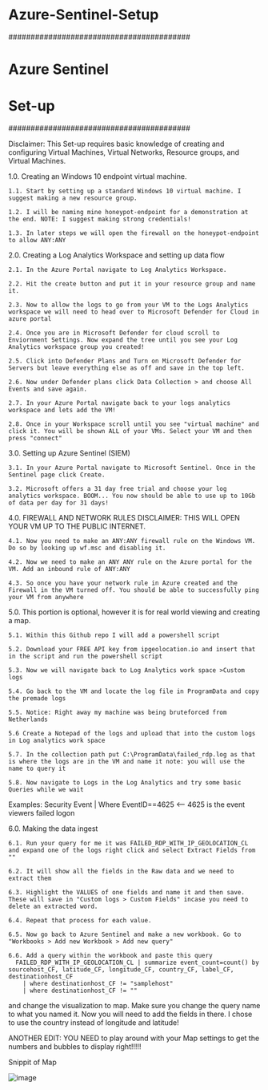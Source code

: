 # Azure-Sentinel-Setup

#########################################
#              Azure Sentinel           #
#                  Set-up               #
#########################################

Disclaimer: This Set-up requires basic knowledge of creating and configuring Virtual Machines, Virtual Networks, Resource groups, and Virtual Machines.


1.0. Creating an Windows 10 endpoint virtual machine.

    1.1. Start by setting up a standard Windows 10 virtual machine. I suggest making a new resource group.

    1.2. I will be naming mine honeypot-endpoint for a demonstration at the end. NOTE: I suggest making strong credentials!

    1.3. In later steps we will open the firewall on the honeypot-endpoint to allow ANY:ANY

2.0. Creating a Log Analytics Workspace and setting up data flow

    2.1. In the Azure Portal navigate to Log Analytics Workspace.

    2.2. Hit the create button and put it in your resource group and name it.

    2.3. Now to allow the logs to go from your VM to the Logs Analytics workspace we will need to head over to Microsoft Defender for Cloud in azure portal

    2.4. Once you are in Microsoft Defender for cloud scroll to Enviornment Settings. Now expand the tree until you see your Log Analytics workspace group you created!

    2.5. Click into Defender Plans and Turn on Microsoft Defender for Servers but leave everything else as off and save in the top left.

    2.6. Now under Defender plans click Data Collection > and choose All Events and save again.

    2.7. In your Azure Portal navigate back to your logs analytics workspace and lets add the VM!

    2.8. Once in your Workspace scroll until you see "virtual machine" and click it. You will be shown ALL of your VMs. Select your VM and then press "connect"

3.0. Setting up Azure Sentinel (SIEM)

    3.1. In your Azure Portal navigate to Microsoft Sentinel. Once in the Sentinel page click Create.

    3.2. Microsoft offers a 31 day free trial and choose your log analytics workspace. BOOM... You now should be able to use up to 10Gb of data per day for 31 days!

4.0. FIREWALL AND NETWORK RULES DISCLAIMER: THIS WILL OPEN YOUR VM UP TO THE PUBLIC INTERNET.

    4.1. Now you need to make an ANY:ANY firewall rule on the Windows VM. Do so by looking up wf.msc and disabling it. 

    4.2. Now we need to make an ANY ANY rule on the Azure portal for the VM. Add an inbound rule of ANY:ANY

    4.3. So once you have your network rule in Azure created and the Firewall in the VM turned off. You should be able to successfully ping your VM from anywhere

5.0. This portion is optional, however it is for real world viewing and creating a map.

    5.1. Within this Github repo I will add a powershell script 

    5.2. Download your FREE API key from ipgeolocation.io and insert that in the script and run the powershell script

    5.3. Now we will navigate back to Log Analytics work space >Custom logs

    5.4. Go back to the VM and locate the log file in ProgramData and copy the premade logs

    5.5. Notice: Right away my machine was being bruteforced from Netherlands

    5.6 Create a Notepad of the logs and upload that into the custom logs in Log analytics work space

    5.7. In the collection path put C:\ProgramData\failed_rdp.log as that is where the logs are in the VM and name it note: you will use the name to query it

    5.8. Now navigate to Logs in the Log Analytics and try some basic Queries while we wait

  Examples: Security Event | Where EventID==4625  <-- 4625 is the event viewers failed logon
  
6.0. Making the data ingest

    6.1. Run your query for me it was FAILED_RDP_WITH_IP_GEOLOCATION_CL and expand one of the logs right click and select Extract Fields from ""

    6.2. It will show all the fields in the Raw data and we need to extract them

    6.3. Highlight the VALUES of one fields and name it and then save. These will save in "Custom logs > Custom Fields" incase you need to delete an extracted word.

    6.4. Repeat that process for each value.

    6.5. Now go back to Azure Sentinel and make a new workbook. Go to "Workbooks > Add new Workbook > Add new query"

    6.6. Add a query within the workbook and paste this query
      FAILED_RDP_WITH_IP_GEOLOCATION_CL | summarize event_count=count() by sourcehost_CF, latitude_CF, longitude_CF, country_CF, label_CF, destinationhost_CF
        | where destinationhost_CF != "samplehost"
        | where destinationhost_CF != ""

  and change the visualization to map. Make sure you change the query name to what you named it. Now you will need to add the fields in there. 
  I chose to use the country instead of longitude and latitude!
  
  ANOTHER EDIT: YOU NEED to play around with your Map settings to get the numbers and bubbles to display right!!!!!




 Snippit of Map
 
 ![image](https://user-images.githubusercontent.com/77608692/183999885-8dde071a-a041-49d6-8966-58e840ca39bd.png)


  

  
  
  
  
